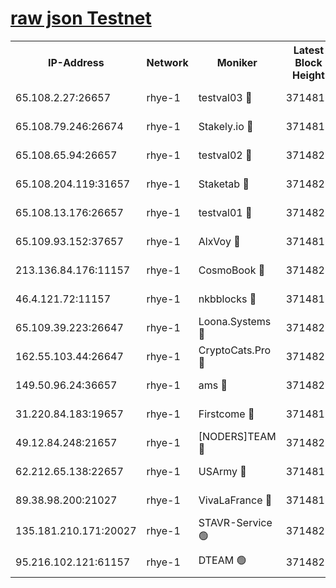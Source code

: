 
[raw json Testnet](https://rpc-check.quickt.stavr.tech/quickt/rpc-quickt-result.json)
=


<table><tr><th>IP-Address</th><th>Network</th><th>Moniker</th><th>Latest Block Height</th><th>Earliest Block Height</th><th>Catching Up</th><th>Tx Index</th><th>Voting Power</th><th>Scan Time</th></tr><tr><td>65.108.2.27:26657</td><td>rhye-1</td><td>testval03 🔴</td><td>3714819</td><td>1</td><td>False</td><td>on</td><td>5002050</td><td>2023-12-21T11:43:48.179069634UTC</td></tr><tr><td>65.108.79.246:26674</td><td>rhye-1</td><td>Stakely.io 🔴</td><td>3714819</td><td>1</td><td>False</td><td>on</td><td>10</td><td>2023-12-21T11:43:50.680659792UTC</td></tr><tr><td>65.108.65.94:26657</td><td>rhye-1</td><td>testval02 🔴</td><td>3714820</td><td>1</td><td>False</td><td>on</td><td>5002050</td><td>2023-12-21T11:43:51.511127119UTC</td></tr><tr><td>65.108.204.119:31657</td><td>rhye-1</td><td>Staketab 🔴</td><td>3714820</td><td>1</td><td>False</td><td>on</td><td>9900</td><td>2023-12-21T11:43:54.334600032UTC</td></tr><tr><td>65.108.13.176:26657</td><td>rhye-1</td><td>testval01 🔴</td><td>3714820</td><td>1</td><td>False</td><td>on</td><td>9582010</td><td>2023-12-21T11:43:54.755753573UTC</td></tr><tr><td>65.109.93.152:37657</td><td>rhye-1</td><td>AlxVoy 🔴</td><td>3714818</td><td>433101</td><td>False</td><td>on</td><td>92921</td><td>2023-12-21T11:43:45.057863939UTC</td></tr><tr><td>213.136.84.176:11157</td><td>rhye-1</td><td>CosmoBook 🔴</td><td>3714825</td><td>1674001</td><td>False</td><td>off</td><td>1528057</td><td>2023-12-21T11:44:22.440792595UTC</td></tr><tr><td>46.4.121.72:11157</td><td>rhye-1</td><td>nkbblocks 🔴</td><td>3714817</td><td>1781001</td><td>False</td><td>on</td><td>81901</td><td>2023-12-21T11:43:38.099705743UTC</td></tr><tr><td>65.109.39.223:26647</td><td>rhye-1</td><td>Loona.Systems 🔴</td><td>3714820</td><td>3287001</td><td>False</td><td>off</td><td>9949</td><td>2023-12-21T11:43:53.955834381UTC</td></tr><tr><td>162.55.103.44:26647</td><td>rhye-1</td><td>CryptoCats.Pro 🔴</td><td>3714826</td><td>3287001</td><td>False</td><td>off</td><td>9999</td><td>2023-12-21T11:44:27.033847554UTC</td></tr><tr><td>149.50.96.24:36657</td><td>rhye-1</td><td>ams 🔴</td><td>3714823</td><td>3355501</td><td>False</td><td>on</td><td>10895</td><td>2023-12-21T11:44:11.907135713UTC</td></tr><tr><td>31.220.84.183:19657</td><td>rhye-1</td><td>Firstcome 🔴</td><td>3714819</td><td>3395933</td><td>False</td><td>off</td><td>732206</td><td>2023-12-21T11:43:47.832946975UTC</td></tr><tr><td>49.12.84.248:21657</td><td>rhye-1</td><td>[NODERS]TEAM 🔴</td><td>3714826</td><td>3550632</td><td>False</td><td>on</td><td>59990</td><td>2023-12-21T11:44:24.737006206UTC</td></tr><tr><td>62.212.65.138:22657</td><td>rhye-1</td><td>USArmy 🔴</td><td>3714819</td><td>3621001</td><td>False</td><td>on</td><td>7920</td><td>2023-12-21T11:43:47.464234800UTC</td></tr><tr><td>89.38.98.200:21027</td><td>rhye-1</td><td>VivaLaFrance 🔴</td><td>3714818</td><td>3676501</td><td>False</td><td>off</td><td>10000</td><td>2023-12-21T11:43:42.652769771UTC</td></tr><tr><td>135.181.210.171:20027</td><td>rhye-1</td><td>STAVR-Service 🟢</td><td>3714822</td><td>3712501</td><td>False</td><td>on</td><td>0</td><td>2023-12-21T11:44:05.366957469UTC</td></tr><tr><td>95.216.102.121:61157</td><td>rhye-1</td><td>DTEAM 🟢</td><td>3714820</td><td>3713801</td><td>False</td><td>on</td><td>0</td><td>2023-12-21T11:43:51.100054314UTC</td></tr></table>